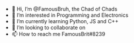 - 👋 Hi, I’m @FamousBruh, the Chad of Chads
- 👀 I’m interested in Programming and Electronics
- 🌱 I’m currently learning Python, JS and C++
- 💞️ I’m looking to collaborate on <TBA>
- 📫 How to reach me FamousBrit#8239

<!---
FamousBruh/FamousBruh is a ✨ special ✨ repository because its `README.md` (this file) appears on your GitHub profile.
You can click the Preview link to take a look at your changes.
--->
